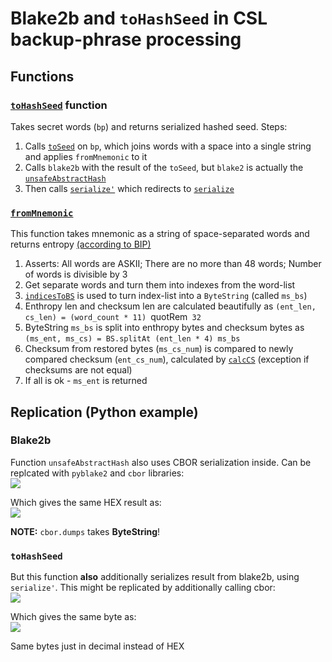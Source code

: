 # Blake2b and `toHashSeed` in CSL backup-phrase processing

## Functions

### [`toHashSeed`](https://github.com/input-output-hk/cardano-sl/blob/89c3266a0a3af0b5071d5aa162dfbec8e3204086/wallet/src/Pos/Util/BackupPhrase.hs#L65) function
Takes secret words (`bp`) and returns serialized hashed seed. Steps:

1. Calls [`toSeed`](https://github.com/input-output-hk/cardano-sl/blob/89c3266a0a3af0b5071d5aa162dfbec8e3204086/wallet/src/Pos/Util/BackupPhrase.hs#L62) on `bp`, which joins words with a space into a single string and applies `fromMnemonic` to it
2. Calls `blake2b` with the result of the `toSeed`, but `blake2` is actually the [`unsafeAbstractHash`](https://github.com/input-output-hk/cardano-sl/blob/447486e284d006f6d3ac2f7f55115baf18e00efe/crypto/Pos/Crypto/Hashing.hs#L144)
3. Then calls [`serialize'`](https://github.com/input-output-hk/cardano-sl/blob/8d25c2ad3ca2354af8f8c43a2972d1b9a31bf440/binary/Pos/Binary/Class/Primitive.hs#L67) which redirects to [`serialize`](https://github.com/input-output-hk/cardano-sl/blob/8d25c2ad3ca2354af8f8c43a2972d1b9a31bf440/binary/Pos/Binary/Class/Primitive.hs#L57)

### [`fromMnemonic`](https://github.com/input-output-hk/cardano-sl/blob/89c3266a0a3af0b5071d5aa162dfbec8e3204086/wallet/src/Pos/Util/Mnemonics.hs#L68)
This function takes mnemonic as a string of space-separated words and returns entropy [(according to BIP)](https://github.com/bitcoin/bips/blob/master/bip-0039.mediawiki)

1. Asserts: All words are ASKII; There are no more than 48 words; Number of words is divisible by 3
2. Get separate words and turn them into indexes from the word-list
3. [`indicesToBS`](https://github.com/input-output-hk/cardano-sl/blob/89c3266a0a3af0b5071d5aa162dfbec8e3204086/wallet/src/Pos/Util/Mnemonics.hs#L122) is used to turn index-list into a `ByteString` (called `ms_bs`)
4. Enthropy len and checksum len are calculated beautifully as `(ent_len, cs_len) = (word_count * 11) `quotRem` 32`
5. ByteString `ms_bs` is split into enthropy bytes and checksum bytes as `(ms_ent, ms_cs) = BS.splitAt (ent_len * 4) ms_bs`
6. Checksum from restored bytes (`ms_cs_num`) is compared to newly compared checksum (`ent_cs_num`), calculated by [`calcCS`](https://github.com/input-output-hk/cardano-sl/blob/89c3266a0a3af0b5071d5aa162dfbec8e3204086/wallet/src/Pos/Util/Mnemonics.hs#L89) (exception if checksums are not equal)
7. If all is ok - `ms_ent` is returned

## Replication (Python example)

### Blake2b
Function `unsafeAbstractHash` also uses CBOR serialization inside. Can be replcated with `pyblake2` and `cbor` libraries:<br/>
![](https://i.imgur.com/afQegQb.png)

Which gives the same HEX result as:<br/>
![](https://i.imgur.com/ZHrklxI.png)

**NOTE:** `cbor.dumps` takes **ByteString**!

### `toHashSeed`
But this function **also** additionally serializes result from blake2b, using `serialize'`. This might be replicated by additionally calling cbor:<br/>
![](https://i.imgur.com/4A1ZkaB.png)

Which gives the same byte as:<br/>
![](https://i.imgur.com/oXkneVX.png)

Same bytes just in decimal instead of HEX
